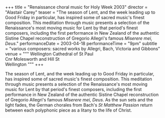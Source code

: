+++
title = "Renaissance choral music for Holy Week 2003"
director = "Alastair Carey"
teaser = "The season of Lent, and the week leading up to Good Friday in particular, has inspired some of sacred music's finest composition. This meditation through music presents a selection of the Renaissance's most moving music for Lent by that period's finest composers, including the first performance in New Zealand of the authentic Sistine Chapel reconstruction of Gregorio Allegri's famous *Miserere mei, Deus*."
performanceDate = 2003-04-18
performanceTime = "9pm"
subtitle = "various composers: sacred works by Allegri, Bach, Victoria and Gibbons"
venue = """
Wellington Cathedral of St Paul  
Cnr Molesworth and Hill St  
Wellington
"""
+++

The season of Lent, and the week leading up to Good Friday in particular, has inspired some of sacred music's finest composition. This meditation through music presents a selection of the Renaissance's most moving music for Lent by that period's finest composers, including the first performance in New Zealand of the authentic Sistine Chapel reconstruction of Gregorio Allegri's famous *Miserere mei, Deus*. As the sun sets and the light fades, the German chorales from Bach's *St Matthew Passion* return between each polyphonic piece as a litany to the life of Christ.
